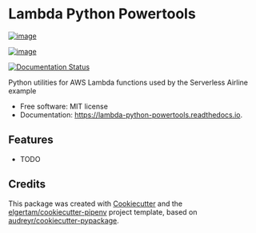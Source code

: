 # Lambda Python Powertools

[![image](https://img.shields.io/pypi/v/lambda_python_powertools.svg)](https://pypi.python.org/pypi/lambda_python_powertools)

[![image](https://img.shields.io/travis/heitorlessa/lambda_python_powertools.svg)](https://travis-ci.org/heitorlessa/lambda_python_powertools)

[![Documentation
Status](https://readthedocs.org/projects/lambda-python-powertools/badge/?version=latest)](https://lambda-python-powertools.readthedocs.io/en/latest/?badge=latest)

Python utilities for AWS Lambda functions used by the Serverless Airline
example

  - Free software: MIT license
  - Documentation: <https://lambda-python-powertools.readthedocs.io>.

## Features

  - TODO

## Credits

This package was created with
[Cookiecutter](https://github.com/audreyr/cookiecutter) and the
[elgertam/cookiecutter-pipenv](https://github.com/elgertam/cookiecutter-pipenv)
project template, based on
[audreyr/cookiecutter-pypackage](https://github.com/audreyr/cookiecutter-pypackage).